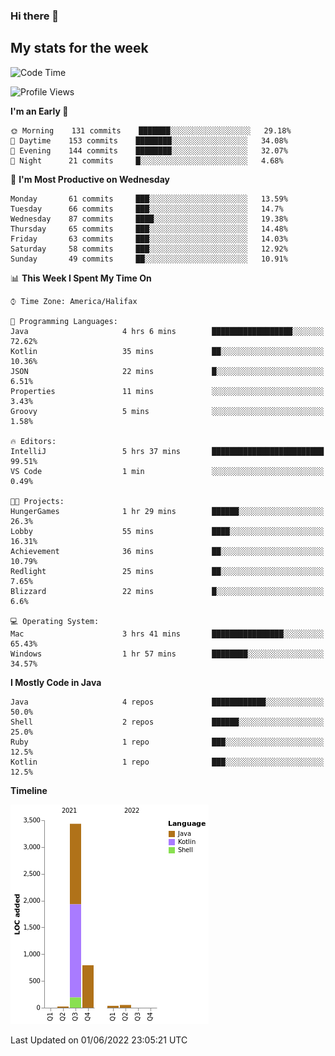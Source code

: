 ### Hi there 👋

## My stats for the week
<!--START_SECTION:waka-->
![Code Time](http://img.shields.io/badge/Code%20Time-231%20hrs%2047%20mins-blue)

![Profile Views](http://img.shields.io/badge/Profile%20Views-0-blue)

**I'm an Early 🐤** 

```text
🌞 Morning    131 commits    ███████░░░░░░░░░░░░░░░░░░   29.18% 
🌆 Daytime    153 commits    ████████░░░░░░░░░░░░░░░░░   34.08% 
🌃 Evening    144 commits    ████████░░░░░░░░░░░░░░░░░   32.07% 
🌙 Night      21 commits     █░░░░░░░░░░░░░░░░░░░░░░░░   4.68%

```
📅 **I'm Most Productive on Wednesday** 

```text
Monday       61 commits     ███░░░░░░░░░░░░░░░░░░░░░░   13.59% 
Tuesday      66 commits     ███░░░░░░░░░░░░░░░░░░░░░░   14.7% 
Wednesday    87 commits     ████░░░░░░░░░░░░░░░░░░░░░   19.38% 
Thursday     65 commits     ███░░░░░░░░░░░░░░░░░░░░░░   14.48% 
Friday       63 commits     ███░░░░░░░░░░░░░░░░░░░░░░   14.03% 
Saturday     58 commits     ███░░░░░░░░░░░░░░░░░░░░░░   12.92% 
Sunday       49 commits     ██░░░░░░░░░░░░░░░░░░░░░░░   10.91%

```


📊 **This Week I Spent My Time On** 

```text
⌚︎ Time Zone: America/Halifax

💬 Programming Languages: 
Java                     4 hrs 6 mins        ██████████████████░░░░░░░   72.62% 
Kotlin                   35 mins             ██░░░░░░░░░░░░░░░░░░░░░░░   10.36% 
JSON                     22 mins             █░░░░░░░░░░░░░░░░░░░░░░░░   6.51% 
Properties               11 mins             ░░░░░░░░░░░░░░░░░░░░░░░░░   3.43% 
Groovy                   5 mins              ░░░░░░░░░░░░░░░░░░░░░░░░░   1.58%

🔥 Editors: 
IntelliJ                 5 hrs 37 mins       █████████████████████████   99.51% 
VS Code                  1 min               ░░░░░░░░░░░░░░░░░░░░░░░░░   0.49%

🐱‍💻 Projects: 
HungerGames              1 hr 29 mins        ██████░░░░░░░░░░░░░░░░░░░   26.3% 
Lobby                    55 mins             ████░░░░░░░░░░░░░░░░░░░░░   16.31% 
Achievement              36 mins             ██░░░░░░░░░░░░░░░░░░░░░░░   10.79% 
Redlight                 25 mins             ██░░░░░░░░░░░░░░░░░░░░░░░   7.65% 
Blizzard                 22 mins             █░░░░░░░░░░░░░░░░░░░░░░░░   6.6%

💻 Operating System: 
Mac                      3 hrs 41 mins       ████████████████░░░░░░░░░   65.43% 
Windows                  1 hr 57 mins        ████████░░░░░░░░░░░░░░░░░   34.57%

```

**I Mostly Code in Java** 

```text
Java                     4 repos             ████████████░░░░░░░░░░░░░   50.0% 
Shell                    2 repos             ██████░░░░░░░░░░░░░░░░░░░   25.0% 
Ruby                     1 repo              ███░░░░░░░░░░░░░░░░░░░░░░   12.5% 
Kotlin                   1 repo              ███░░░░░░░░░░░░░░░░░░░░░░   12.5%

```


**Timeline**

![Chart not found](https://raw.githubusercontent.com/lyndseyy/lyndseyy/main/charts/bar_graph.png) 


 Last Updated on 01/06/2022 23:05:21 UTC
<!--END_SECTION:waka-->